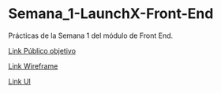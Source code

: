 # Semana_1-LaunchX-Front-End

Prácticas de la Semana 1 del módulo de Front End.

[Link Público objetivo](https://miro.com/welcomeonboard/UERmRkNzNjJsalZ3V0FXZktjRHdaSFJVYXRRSlE0YzIzU3dHOEFXWE9ESW80WWNVTGpCMGlFSWpHMjlSNEVBNHwzNDU4NzY0NTE5ODQzMzIxOTc2?invite_link_id=363881313138)

[Link Wireframe](https://miro.com/welcomeonboard/NVRnOEF6UmdWMVBvYjhWT0ZhRjlFeEpYVkpmVVJ5RGppcDhCRWpWNEtmUnJxOEVoRHQwVFI0cER0VTlwSXNYVnwzNDU4NzY0NTE5ODQzMzIxOTc2?invite_link_id=76265214103)

[Link UI](https://www.figma.com/file/NVuCwZtwXbKvDPrp0Oszel/Untitled?node-id=0%3A1)


